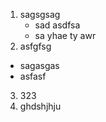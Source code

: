 1. sagsgsag
   * sad asdfsa
   * sa yhae ty awr
2. asfgfsg
  * sagasgas
  * asfasf 
3. 323
4. ghdshjhju
